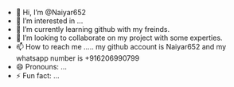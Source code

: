 - 👋 Hi, I’m @Naiyar652
- 👀 I’m interested in ...
- 🌱 I’m currently learning github with my freinds.
- 💞️ I’m looking to collaborate on my project with some experties.
- 📫 How to reach me ..... my github account is Naiyar652 and my whatsapp number is +916206990799
- 😄 Pronouns: ...
- ⚡ Fun fact: ...

<!---
Naiyar652/Naiyar652 is a ✨ special ✨ repository because its `README.md` (this file) appears on your GitHub profile.
You can click the Preview link to take a look at your changes.
--->
